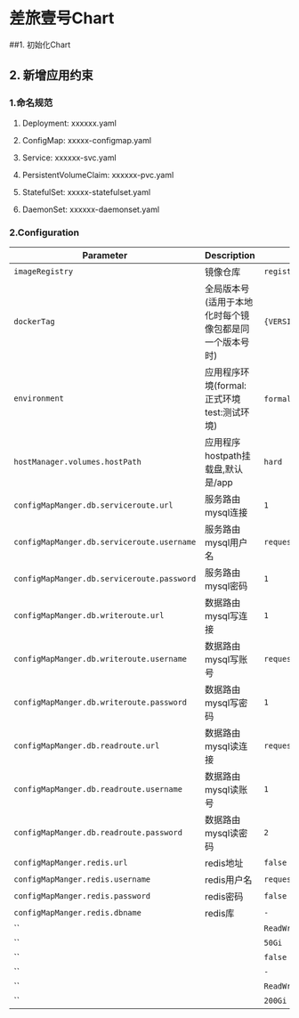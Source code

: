 # 差旅壹号Chart



##1. 初始化Chart





## 2. 新增应用约束

### 1.命名规范	


1. Deployment:    xxxxxx.yaml

1. ConfigMap:  xxxxx-configmap.yaml

1. Service: xxxxxx-svc.yaml

1. PersistentVolumeClaim: xxxxxx-pvc.yaml

1. StatefulSet: xxxxx-statefulset.yaml

1. DaemonSet: xxxxxx-daemonset.yaml

###     2.Configuration

| Parameter                                         | Description                                                                        | Default                                                          |
| ------------------------------------------------- | -------------------------------                                                    | ---------------------------------------------------------------- |
| `imageRegistry`                                           | 镜像仓库   | `registry.cn-chengdu.aliyuncs.com/517la_product2`                                       |
| `dockerTag`                                 | 全局版本号(适用于本地化时每个镜像包都是同一个版本号时)                                                         | `{VERSION}`                                                   |
| `environment`                                   | 应用程序环境(formal:正式环境 test:测试环境)                                              | `formal:正式环境 test:测试环境`                                                      |
| `hostManager.volumes.hostPath`                                    | 应用程序hostpath挂载盘,默认是/app                                                | `hard`                                                           |
| `configMapManger.db.serviceroute.url`                   | 服务路由mysql连接  | `1`                                                              |
| `configMapManger.db.serviceroute.username`                         |服务路由mysql用户名   | `requests:memory=256Mi,cpu=10m,limits:memory=2048Mi,cpu=1000m`   |
| `configMapManger.db.serviceroute.password`                          |服务路由mysql密码   | `1`                                                              |
| `configMapManger.db.writeroute.url`                   | 数据路由mysql写连接  | `1`                                                              |
| `configMapManger.db.writeroute.username`                         |  数据路由mysql写账号  | `requests:memory=256Mi,cpu=10m,limits:memory=2048Mi,cpu=1000m`   |
| `configMapManger.db.writeroute.password`            |数据路由mysql写密码   | `1`                                                              |
| `configMapManger.db.readroute.url`                  | 数据路由mysql读连接  | `requests:memory=256Mi,cpu=10m,limits:memory=2048Mi,cpu=1000m`   |
| `configMapManger.db.readroute.username`                | 数据路由mysql读账号  | `1`                                                              |
| `configMapManger.db.readroute.password`                       |数据路由mysql读密码   | `2`                                                              |
| `configMapManger.redis.url`                 |redis地址   | `false`                                                          |
| `configMapManger.redis.username`                      | redis用户名  | `requests:memory=2048Mi,cpu=1000m,limits:memory=2048Mi,cpu=1000m`|
| `configMapManger.redis.password`                    |redis密码   | `false`                                                          | 
| `configMapManger.redis.dbname`               | redis库  | `-`                                                              |
| ``                 |   | `ReadWriteOnce`                                                  |
| ``                       |   | `50Gi`                                                           |
| ``                    |   | `false`                                                          | 
| ``               |   | `-`                                                              |
| ``                 |   | `ReadWriteOnce`                                                  |
| ``                       |   | `200Gi`                                                          |





